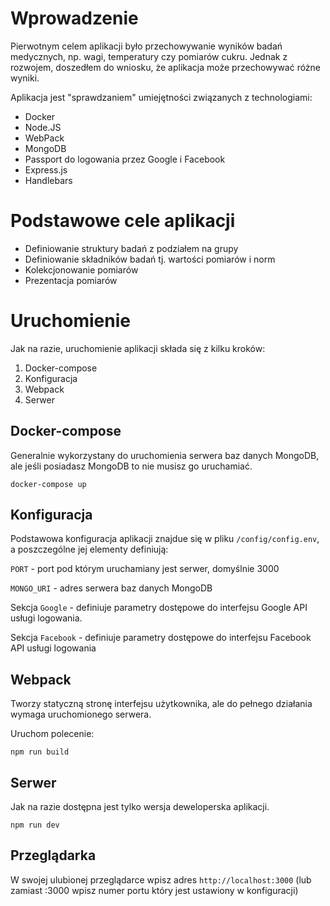 # Wprowadzenie

Pierwotnym celem aplikacji było przechowywanie wyników badań medycznych, np. wagi, temperatury czy pomiarów cukru.
Jednak z rozwojem, doszedłem do wniosku, że aplikacja może przechowywać różne wyniki.

Aplikacja jest "sprawdzaniem" umiejętności związanych z technologiami:

- Docker
- Node.JS
- WebPack
- MongoDB
- Passport do logowania przez Google i Facebook
- Express.js
- Handlebars
  
# Podstawowe cele aplikacji

- Definiowanie struktury badań z podziałem na grupy
- Definiowanie składników badań tj. wartości pomiarów i norm
- Kolekcjonowanie pomiarów
- Prezentacja pomiarów

# Uruchomienie

Jak na razie, uruchomienie aplikacji składa się z kilku kroków:

1. Docker-compose
2. Konfiguracja
3. Webpack
4. Serwer
   
## Docker-compose

Generalnie wykorzystany do uruchomienia serwera baz danych MongoDB, ale jeśli posiadasz MongoDB to nie musisz go uruchamiać.

`docker-compose up`

## Konfiguracja

Podstawowa konfiguracja aplikacji znajdue się w pliku `/config/config.env`, a poszczególne jej elementy definiują:

`PORT` - port pod którym uruchamiany jest serwer, domyślnie 3000

`MONGO_URI` - adres serwera baz danych MongoDB

Sekcja `Google` - definiuje parametry dostępowe do interfejsu Google API usługi logowania.

Sekcja `Facebook` - definiuje parametry dostępowe do interfejsu Facebook API usługi logowania

## Webpack
Tworzy statyczną stronę interfejsu użytkownika, ale do pełnego działania wymaga uruchomionego serwera.

Uruchom polecenie:

`npm run build`

## Serwer
Jak na razie dostępna jest tylko wersja deweloperska aplikacji.

`npm run dev`

## Przeglądarka

W swojej ulubionej przeglądarce wpisz adres `http://localhost:3000` (lub zamiast :3000 wpisz numer portu który jest ustawiony w konfiguracji)